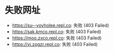 # 失败网址
- https://su--yoyholee.repl.co: 失败 (403
Failed)
- https://sak.kmco.repl.co: 失败 (403
Failed)
- https://moo.zxco.repl.co: 失败 (403
Failed)
- https://vi.zogzr.repl.co: 失败 (403
Failed)
